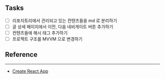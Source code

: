 ## Tasks
* [ ] 리포지토리에서 관리되고 있는 컨텐츠들을 md 로 분리하기
* [ ] 글 상세 페이지에서 이전, 다음 네비게이트 버튼 추가하기
* [ ] 컨텐츠들에 해시 태그 추가하기
* [ ] 프로젝트 구조를 MVVM 으로 변경하기

## Reference
----
* [Create React App](https://create-react-app.dev/)
